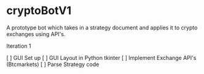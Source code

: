 # cryptoBotV1
A prototype bot which takes in a strategy document and applies it to crypto exchanges using API's.

Iteration 1

[ ] GUI Set up
[ ] GUI Layout in Python tkinter
[ ] Implement Exchange API's (Btcmarkets)
[ ] Parse Strategy code
